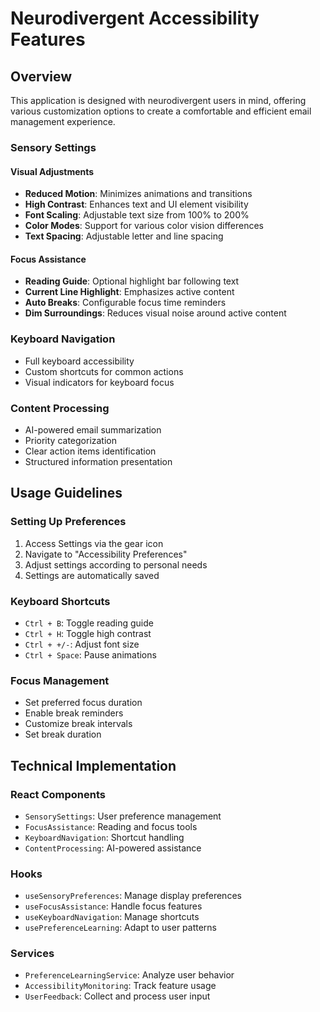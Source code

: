 # Neurodivergent Accessibility Features

## Overview
This application is designed with neurodivergent users in mind, offering various customization options to create a comfortable and efficient email management experience.

### Sensory Settings

#### Visual Adjustments
- **Reduced Motion**: Minimizes animations and transitions
- **High Contrast**: Enhances text and UI element visibility
- **Font Scaling**: Adjustable text size from 100% to 200%
- **Color Modes**: Support for various color vision differences
- **Text Spacing**: Adjustable letter and line spacing

#### Focus Assistance
- **Reading Guide**: Optional highlight bar following text
- **Current Line Highlight**: Emphasizes active content
- **Auto Breaks**: Configurable focus time reminders
- **Dim Surroundings**: Reduces visual noise around active content

### Keyboard Navigation
- Full keyboard accessibility
- Custom shortcuts for common actions
- Visual indicators for keyboard focus

### Content Processing
- AI-powered email summarization
- Priority categorization
- Clear action items identification
- Structured information presentation

## Usage Guidelines

### Setting Up Preferences
1. Access Settings via the gear icon
2. Navigate to "Accessibility Preferences"
3. Adjust settings according to personal needs
4. Settings are automatically saved

### Keyboard Shortcuts
- `Ctrl + B`: Toggle reading guide
- `Ctrl + H`: Toggle high contrast
- `Ctrl + +/-`: Adjust font size
- `Ctrl + Space`: Pause animations

### Focus Management
- Set preferred focus duration
- Enable break reminders
- Customize break intervals
- Set break duration

## Technical Implementation

### React Components
- `SensorySettings`: User preference management
- `FocusAssistance`: Reading and focus tools
- `KeyboardNavigation`: Shortcut handling
- `ContentProcessing`: AI-powered assistance

### Hooks
- `useSensoryPreferences`: Manage display preferences
- `useFocusAssistance`: Handle focus features
- `useKeyboardNavigation`: Manage shortcuts
- `usePreferenceLearning`: Adapt to user patterns

### Services
- `PreferenceLearningService`: Analyze user behavior
- `AccessibilityMonitoring`: Track feature usage
- `UserFeedback`: Collect and process user input 